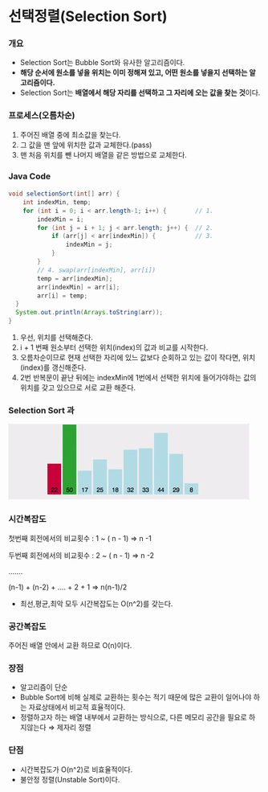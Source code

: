 # 선택정렬(Selection Sort)

### 개요

- Selection Sort는 Bubble Sort와 유사한 알고리즘이다.
- **해당 순서에 원소를 넣을 위치는 이미 정해져 있고, 어떤 원소를 넣을지 선택하는 알고리즘이다.**
- Selection Sort는 **배열에서 해당 자리를 선택하고 그 자리에 오는 값을 찾는 것**이다.

### 프로세스(오름차순)

1. 주어진 배열 중에 최소값을 찾는다.
2. 그 값을 맨 앞에 위치한 값과 교체한다.(pass)
3. 맨 처음 위치를 뺀 나머지 배열을 같은 방법으로 교체한다.

### Java Code

```java
void selectionSort(int[] arr) {
    int indexMin, temp;
    for (int i = 0; i < arr.length-1; i++) {        // 1.
        indexMin = i;
        for (int j = i + 1; j < arr.length; j++) {  // 2.
            if (arr[j] < arr[indexMin]) {           // 3.
                indexMin = j;
            }
        }
        // 4. swap(arr[indexMin], arr[i])
        temp = arr[indexMin];
        arr[indexMin] = arr[i];
        arr[i] = temp;
  }
  System.out.println(Arrays.toString(arr));
}
```

1. 우선, 위치를 선택해준다.
2. i + 1 번째 원소부터 선택한 위치(index)의 값과 비교를 시작한다.
3. 오름차순이므로 현재 선택한 자리에 있느 값보다 순회하고 있는 값이 작다면, 위치(index)를 갱신해준다.
4. 2번 반복문이 끝난 뒤에는 indexMin에 1번에서 선택한 위치에 들어가야하는 값의 위치를 갖고 있으므로 서로 교환 해준다.

### Selection Sort 과

![selection-sort-001.gif](./img/selection-sort-001.gif)

### 시간복잡도

첫번째 회전에서의 비교횟수 : 1 ~ ( n - 1) ⇒ n -1

두번째 회전에서의 비교횟수 : 2 ~ ( n - 1) ⇒ n -2

…….

(n-1) + (n-2) + .... + 2 + 1 => n(n-1)/2

- 최선,평균,최악 모두 시간복잡도는 O(n^2)를 갖는다.

### 공간복잡도

주어진 배열 안에서 교환 하므로 O(n)이다.

### 장점

- 알고리즘이 단순
- Bubble Sort에 비해 실제로 교환하는 횟수는 적기 때문에 많은 교환이 일어나야 하는 자료상태에서 비교적 효율적이다.
- 정렬하고자 하는 배열 내부에서 교환하는 방식으로, 다른 메모리 공간을 필요로 하지않는다 ⇒ 제자리 정렬

### 단점

- 시간복잡도가 O(n^2)로 비효율적이다.
- 불안정 정렬(Unstable Sort)이다.
